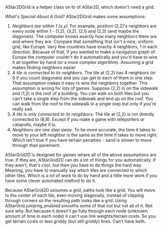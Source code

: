 AStar2DGrid is a helper class on to of AStar2D, which doesn't need a grid.

_*What's Special About A Grid?*_ AStar2DGrid makes some assumptions:
1. *Neighbors are within 1 (x,y)*. For example, position (2,2)'s neighbors
are every node within 1 - (1,2), (3,2), (2,1) and (2,3) (and maybe the diagonals).
The computer knows exactly how many neighbors there are and where they are.
Compare that something that isn't a nice, uniform grid, like Europe.
Very few countries have exactly 4 neighbors, 1 in each direction. 
Because of that, if you wanted to make a navigation graph of Europe 
the computer couldn't do it automatically and you'd have to wire it all 
together by hand (or a more complex algorithm). 
Assuming a grid makes finding neighbors easier
2. *A tile is connected to its neighbors*. The tile at (2,2) has 4 neighbors
(or 8 if you count diagonals) and you can get to each of them in one step.
That assumption makes it easy to wire the neighbors together.
This assumption is wrong for lots of games. Suppose (2,2) in on the sidewalk
and (1,2) is the roof of a building. You can walk on both tiles but you can't
take a single step from the sidewalk and end up on the roof. 
You can walk from the roof to the sidewalk in a single step but only if you're really sad.
3. *A tile is only connected to its neigihbors*. The tile at (2,2) is not directly
connected to (8,8). Except if you make a game with teleporters or catapults,
maybe it is. 
4. *Neighbors are one step away*. To be more accurate, the time it takes to
move to your left neighbor is the same as the time it takes to move right.
Which isn't true if you have terrain penalties - sand is slower to move through
than pavement. 

AStarGrid2D is designed for games where all of the above assumptions are true.
If they are, AStarGrid2D can do a lot of things for you automatically.
If they aren't, that's cool, but then you have to do things the hard way.
Meaning, you have to manually say which tiles are connected to which other tiles. 
Which is a lot of work to do by hand and a little more work if you have
some clever automated method to do it. 

Because AStarGrid2D assumes a grid, paths look like a grid. You will move to the
center of each tile, even moving diagonally, instead of clipping through
corners so the resulting path looks like a grid. Using AStarGrid.jumping_enabled
smooths some of that out but not all of it. Not sure why. 
But because it doesn't go fully through each node (unknown amount of time 
in each node) it can't use link weights/terrain costs. 
So you get terrain costs or less griddy (but still griddy) lines. Can't have both.

